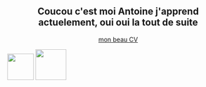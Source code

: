 <div align="center">
<h2> Coucou c'est moi Antoine j'apprend actuelement, oui oui la tout de suite
  </h2>
  </div>
 <div align="center"> 
  
 [mon beau CV](https://github.com/AntoineLevesquePortfolio/AntoineLevesquePortfolio/blob/main/cv.pdf)
 
  </div>
  
<img width="60px" src="https://upload.wikimedia.org/wikipedia/commons/thumb/c/ca/LinkedIn_logo_initials.png/600px-LinkedIn_logo_initials.png"/>
  
  <img width="70px" src="https://www.referencedmd.com/wp-content/uploads/2018/01/BANDEAU-ARTICLE.png"/>
<!--
**AntoineLevesquePortfolio/AntoineLevesquePortfolio** is a ✨ _special_ ✨ repository because its `README.md` (this file) appears on your GitHub profile.

Here are some ideas to get you started:

- 🔭 I’m currently working on ...
- 🌱 I’m currently learning ...
- 👯 I’m looking to collaborate on ...
- 🤔 I’m looking for help with ...
- 💬 Ask me about ...
- 📫 How to reach me: ...
- 😄 Pronouns: ...
- ⚡ Fun fact: ...
-->
